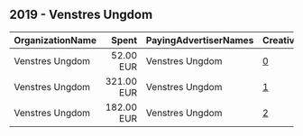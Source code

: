 ## 2019 - Venstres Ungdom 
|OrganizationName|Spent|PayingAdvertiserNames|CreativeUrls|Impressions|Genders|AgeBrackets|CountryCodes|BillingAddresses|CandidateBallotInformation|
|:---|---:|:---|:---|---:|:---|:---|:---|:---|:---|
|Venstres Ungdom|52.00 EUR|Venstres Ungdom|[0](https://www.snap.com/political-ads/asset/a7fc51978adf3ebceca19ceb190813f37714722a30da81e7d448b81f1937bea3?mediaType=mp4)|33,636||14-16|denmark|DK||
|Venstres Ungdom|321.00 EUR|Venstres Ungdom|[1](https://www.snap.com/political-ads/asset/ffd3ef1e08775c24662da57a6a35aecadf334061681c30a6497998be3102dccd?mediaType=mp4)|200,248||14-16|denmark|DK||
|Venstres Ungdom|182.00 EUR|Venstres Ungdom|[2](https://www.snap.com/political-ads/asset/cb8e614ea28fb51feff8908fbba15a4f9a0bf5c266208cb07623a8d8ace306d3?mediaType=mp4)|118,416||14-16|denmark|DK||
